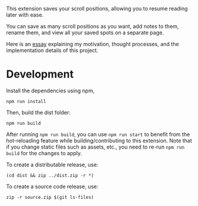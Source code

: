 This extension saves your scroll positions, allowing you to resume reading
later with ease.

You can save as many scroll positions as you want, add notes to them, rename
them, and view all your saved spots on a separate page.

Here is an [essay](https://www.rugu.dev/en/blog/mark-scroll-positions/)
explaining my motivation, thought processes, and the implementation details of
this project.

# Development

Install the dependencies using npm,

`npm run install`

Then, build the dist folder:

`npm run build`

After running `npm run build`, you can use `npm run start` to benefit from the
hot-reloading feature while building/contributing to this extension. Note that
if you change static files such as assets, etc., you need to re-run `npm run
build` for the changes to apply.

To create a distributable release, use:

`(cd dist && zip ../dist.zip -r *)`

To create a source code release, use:

`zip -r source.zip $(git ls-files)`
